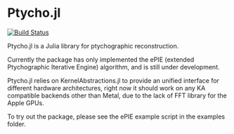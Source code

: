 # Ptycho.jl

[![Build Status](https://github.com/xpwu/Ptycho.jl/actions/workflows/CI.yml/badge.svg?branch=main)](https://github.com/xpwu/Ptycho.jl/actions/workflows/CI.yml?query=branch%3Amain)

Ptycho.jl is a Julia library for ptychographic reconstruction.

Currently the package has only implemented the ePIE (extended Ptychographic Iterative Engine) algorithm, and is still under development.

Ptycho.jl relies on KernelAbstractions.jl to provide an unified interface for different hardware architectures, right now it should work on any KA compatible backends other than Metal, due to the lack of FFT library for the Apple GPUs.

To try out the package, please see the ePIE example script in the examples folder.